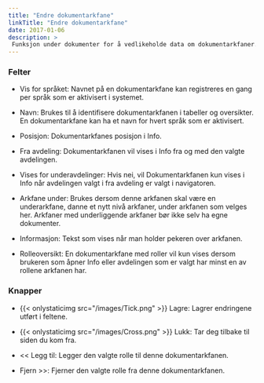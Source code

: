 ```yaml
---
title: "Endre dokumentarkfane"
linkTitle: "Endre dokumentarkfane"
date: 2017-01-06
description: >
 Funksjon under dokumenter for å vedlikeholde data om dokumentarkfaner. 
---
```

### Felter

- Vis for språket: Navnet på en dokumentarkfane kan registreres en gang per språk som er aktivisert i systemet.

- Navn: Brukes til å identifisere dokumentarkfanen i tabeller og oversikter. En dokumentarkfane kan ha et navn for hvert språk som er aktivisert.

- Posisjon: Dokumentarkfanes posisjon i Info.

- Fra avdeling: Dokumentarkfanen vil vises i Info fra og med den valgte avdelingen.

- Vises for underavdelinger: Hvis nei, vil Dokumentarkfanen kun vises i Info når avdelingen valgt i fra avdeling er valgt i navigatoren.
    
- Arkfane under: Brukes dersom denne arkfanen skal være en underarkfane, danne et nytt nivå arkfaner, under arkfanen som velges her. Arkfaner med underliggende arkfaner bør ikke selv ha egne dokumenter.
    
- Informasjon: Tekst som vises når man holder pekeren over arkfanen.
    
- Rolleoversikt: En dokumentarkfane med roller vil kun vises dersom brukeren som åpner Info eller avdelingen som er valgt har minst en av rollene arkfanen har.

### Knapper

- {{< onlystaticimg src="/images/Tick.png" >}} Lagre: Lagrer endringene utført i feltene.

- {{< onlystaticimg src="/images/Cross.png" >}} Lukk: Tar deg tilbake til siden du kom fra.

- << Legg til: Legger den valgte rolle til denne dokumentarkfanen.

- Fjern >>: Fjerner den valgte rolle fra denne dokumentarkfanen.
